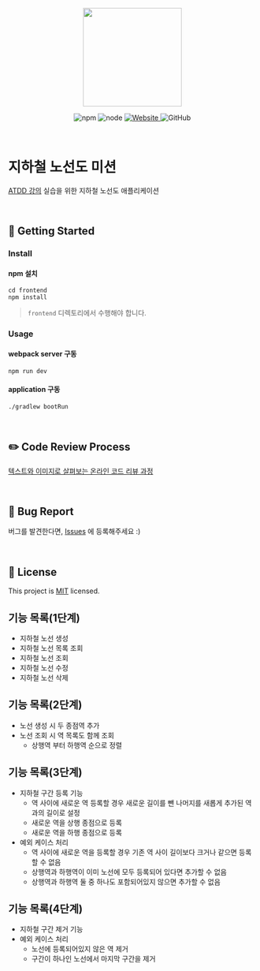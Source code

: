 <p align="center">
    <img width="200px;" src="https://raw.githubusercontent.com/woowacourse/atdd-subway-admin-frontend/master/images/main_logo.png"/>
</p>
<p align="center">
  <img alt="npm" src="https://img.shields.io/badge/npm-%3E%3D%205.5.0-blue">
  <img alt="node" src="https://img.shields.io/badge/node-%3E%3D%209.3.0-blue">
  <a href="https://edu.nextstep.camp/c/R89PYi5H" alt="nextstep atdd">
    <img alt="Website" src="https://img.shields.io/website?url=https%3A%2F%2Fedu.nextstep.camp%2Fc%2FR89PYi5H">
  </a>
  <img alt="GitHub" src="https://img.shields.io/github/license/next-step/atdd-subway-admin">
</p>

<br>

# 지하철 노선도 미션
[ATDD 강의](https://edu.nextstep.camp/c/R89PYi5H) 실습을 위한 지하철 노선도 애플리케이션

<br>

## 🚀 Getting Started

### Install
#### npm 설치
```
cd frontend
npm install
```
> `frontend` 디렉토리에서 수행해야 합니다.

### Usage
#### webpack server 구동
```
npm run dev
```
#### application 구동
```
./gradlew bootRun
```
<br>

## ✏️ Code Review Process
[텍스트와 이미지로 살펴보는 온라인 코드 리뷰 과정](https://github.com/next-step/nextstep-docs/tree/master/codereview)

<br>

## 🐞 Bug Report

버그를 발견한다면, [Issues](https://github.com/next-step/atdd-subway-admin/issues) 에 등록해주세요 :)

<br>

## 📝 License

This project is [MIT](https://github.com/next-step/atdd-subway-admin/blob/master/LICENSE.md) licensed.

## 기능 목록(1단계)
* 지하철 노선 생성
* 지하철 노선 목록 조회
* 지하철 노선 조회
* 지하철 노선 수정
* 지하철 노선 삭제

## 기능 목록(2단계)
* 노선 생성 시 두 종점역 추가
* 노선 조회 시 역 목록도 함께 조회
  * 상행역 부터 하행역 순으로 정렬

## 기능 목록(3단계)
* 지하철 구간 등록 기능
  * 역 사이에 새로운 역 등록할 경우 새로운 길이를 뺀 나머지를 새롭게 추가된 역과의 길이로 설정
  * 새로운 역을 상행 종점으로 등록
  * 새로운 역을 하행 종점으로 등록
* 예외 케이스 처리
  * 역 사이에 새로운 역을 등록할 경우 기존 역 사이 길이보다 크거나 같으면 등록할 수 없음
  * 상행역과 하행역이 이미 노선에 모두 등록되어 있다면 추가할 수 없음
  * 상행역과 하행역 둘 중 하나도 포함되어있지 않으면 추가할 수 없음

## 기능 목록(4단계)
* 지하철 구간 제거 기능
* 예외 케이스 처리
  * 노선에 등록되어있지 않은 역 제거
  * 구간이 하나인 노선에서 마지막 구간을 제거